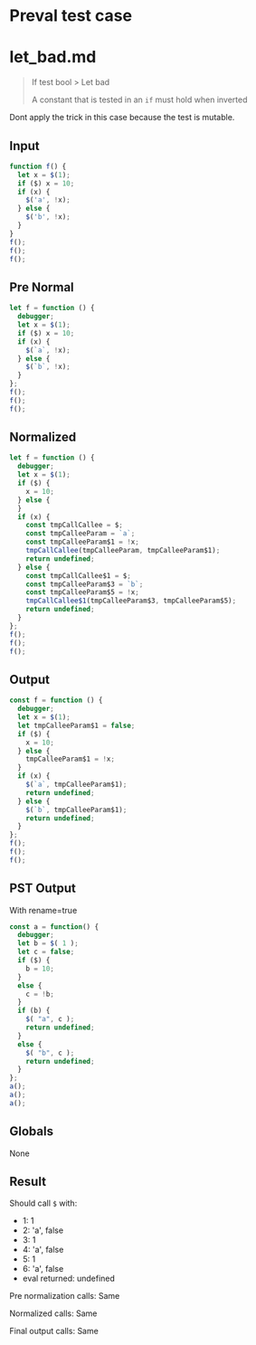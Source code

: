 # Preval test case

# let_bad.md

> If test bool > Let bad
>
> A constant that is tested in an `if` must hold when inverted

Dont apply the trick in this case because the test is mutable.

## Input

`````js filename=intro
function f() {
  let x = $(1);
  if ($) x = 10;
  if (x) {
    $('a', !x);
  } else {
    $('b', !x);
  }
}
f();
f();
f();
`````

## Pre Normal


`````js filename=intro
let f = function () {
  debugger;
  let x = $(1);
  if ($) x = 10;
  if (x) {
    $(`a`, !x);
  } else {
    $(`b`, !x);
  }
};
f();
f();
f();
`````

## Normalized


`````js filename=intro
let f = function () {
  debugger;
  let x = $(1);
  if ($) {
    x = 10;
  } else {
  }
  if (x) {
    const tmpCallCallee = $;
    const tmpCalleeParam = `a`;
    const tmpCalleeParam$1 = !x;
    tmpCallCallee(tmpCalleeParam, tmpCalleeParam$1);
    return undefined;
  } else {
    const tmpCallCallee$1 = $;
    const tmpCalleeParam$3 = `b`;
    const tmpCalleeParam$5 = !x;
    tmpCallCallee$1(tmpCalleeParam$3, tmpCalleeParam$5);
    return undefined;
  }
};
f();
f();
f();
`````

## Output


`````js filename=intro
const f = function () {
  debugger;
  let x = $(1);
  let tmpCalleeParam$1 = false;
  if ($) {
    x = 10;
  } else {
    tmpCalleeParam$1 = !x;
  }
  if (x) {
    $(`a`, tmpCalleeParam$1);
    return undefined;
  } else {
    $(`b`, tmpCalleeParam$1);
    return undefined;
  }
};
f();
f();
f();
`````

## PST Output

With rename=true

`````js filename=intro
const a = function() {
  debugger;
  let b = $( 1 );
  let c = false;
  if ($) {
    b = 10;
  }
  else {
    c = !b;
  }
  if (b) {
    $( "a", c );
    return undefined;
  }
  else {
    $( "b", c );
    return undefined;
  }
};
a();
a();
a();
`````

## Globals

None

## Result

Should call `$` with:
 - 1: 1
 - 2: 'a', false
 - 3: 1
 - 4: 'a', false
 - 5: 1
 - 6: 'a', false
 - eval returned: undefined

Pre normalization calls: Same

Normalized calls: Same

Final output calls: Same

